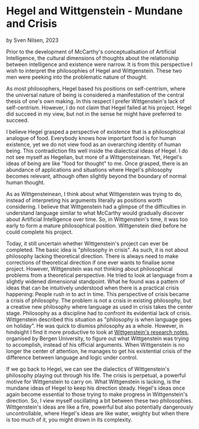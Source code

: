 # Hegel and Wittgenstein - Mundane and Crisis
by Sven Nilsen, 2023

Prior to the development of McCarthy's conceptualisation of Artificial Intelligence,
the cultural dimensions of thoughts about the relationship between intelligence and existence were narrow.
It is from this perspective I wish to interpret the philosophies of Hegel and Wittgenstein.
These two men were peeking into the problematic nature of thought.

As most philosophers, Hegel based his positions on self-centrism,
where the universal nature of being is considered a manifestation of the central thesis of one's own making.
In this respect I prefer Wittgenstein's lack of self-centrism.
However, I do not claim that Hegel failed at his project.
Hegel did succeed in my view, but not in the sense he might have preferred to succeed.

I believe Hegel grasped a perspective of existence that is a philosophical analogue of food.
Everybody knows how important food is for human existence,
yet we do not view food as an overarching identity of human being.
This contradiction fits well inside the dialectical ideas of Hegel.
I do not see myself as Hegelian, but more of a Wittgensteinean.
Yet, Hegel's ideas of being are like "food for thought" to me.
Once grasped, there is an abundance of applications and situations where Hegel's philosophy becomes relevant,
although often slightly beyond the boundary of normal human thought.

As as Wittgensteinean, I think about what Wittgenstein was trying to do,
instead of interpreting his arguments literally as positions worth considering.
I believe that Wittgenstein had a glimpse of the difficulties in understand language
similar to what McCarthy would gradually discover about Artificial Intelligence over time.
So, in Wittgenstein's time, it was too early to form a mature philosophical position.
Wittgenstein died before he could complete his project.

Today, it still uncertain whether Wittgenstein's project can ever be completed.
The basic idea is "philosophy in crisis".
As such, it is not about philosophy lacking theoretical direction.
There is always need to make corrections of theoretical direction if one ever wants to finalise some project.
However, Wittgenstein was not thinking about philosophical problems from a theoretical perspective.
He tried to look at language from a slightly widened dimensional standpoint.
What he found was a pattern of ideas that can be intuitively understood when there is a practical crisis happening:
People rush in to act in time.
This perspective of crisis became a crisis of philosophy.
The problem is not a crisis in existing philosophy, but a creative new philosophy
where language as used in crisis takes the center stage.
Philosophy as a discipline had to confront its evidential lack of crisis.
Wittgenstein described this situation as "philosophy is when language goes on holiday".
He was quick to dismiss philosophy as a whole.
However, in hindsight I find it more productive to look at [Wittgenstein's research notes](https://wab.uib.no/),
organised by Bergen University, to figure out what Wittgenstein was trying to accomplish,
instead of his official arguments.
When Wittgenstein is no longer the center of attention,
he manages to get his existential crisis of the difference between language and logic under control.

If we go back to Hegel, we can see the dialectics of Wittgenstein's philosophy playing out through his life.
The crisis is perpetual, a powerful motive for Wittgenstein to carry on.
What Wittgenstein is lacking, is the mundane ideas of Hegel to keep his direction steady.
Hegel's ideas once again become essential to those trying to make progress in Wittgenstein's direction.
So, I view myself oscillating a bit between these two philosophies.
Wittgenstein's ideas are like a fire, powerful but also potentially dangerously uncontrollable,
where Hegel's ideas are like water, weighty but when there is too much of it,
you might drown in its complexity.


